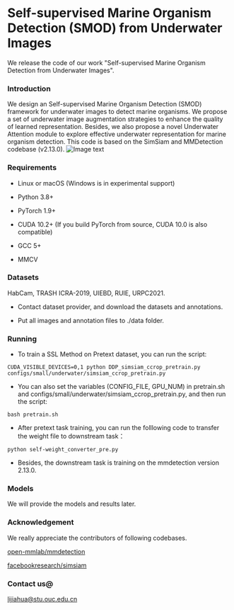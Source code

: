 # Self-supervised Marine Organism Detection (SMOD) from Underwater Images
We release the code of our work "Self-supervised Marine Organism Detection from Underwater Images".
### Introduction
We design an Self-supervised Marine Organism Detection (SMOD) framework for underwater images to detect marine organisms. We propose a set of underwater image augmentation strategies to enhance the quality of learned representation. Besides, we also propose a novel Underwater Attention module to explore effective underwater representation for marine organism detection. This code is based on the SimSiam and MMDetection codebase (v2.13.0).
![Image text](https://github.com/lenka844/SSLMarineOrgnismDET/blob/main/fig.png)
### Requirements
+ Linux or macOS (Windows is in experimental support)

- Python 3.8+

- PyTorch 1.9+

- CUDA 10.2+ (If you build PyTorch from source, CUDA 10.0 is also compatible)

- GCC 5+

- MMCV

### Datasets
HabCam, TRASH ICRA-2019, UIEBD, RUIE, URPC2021.
- Contact dataset provider, and download the datasets and annotations.

- Put all images and annotation files to ./data folder.

### Running
- To train a SSL Method on Pretext dataset, you can run the script:
```
CUDA_VISIBLE_DEVICES=0,1 python DDP_simsiam_ccrop_pretrain.py configs/small/underwater/simsiam_ccrop_pretrain.py
```
- You can also set the variables (CONFIG_FILE, GPU_NUM) in pretrain.sh and configs/small/underwater/simsiam_ccrop_pretrain.py, and then run the script:
```
bash pretrain.sh
```
- After pretext task training, you can run the folllowing code to transfer the weight file to downstream task：
```
python self-weight_converter_pre.py
```
- Besides, the downstream task is training on the mmdetection version 2.13.0.
### Models
We will provide the models and results later.
### Acknowledgement
We really appreciate the contributors of following codebases.

[open-mmlab/mmdetection](https://github.com/open-mmlab/mmdetection)

[facebookresearch/simsiam](https://github.com/facebookresearch/simsiam)
### Contact us@
lijiahua@stu.ouc.edu.cn
